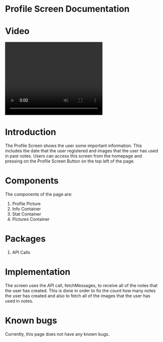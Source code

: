 # Profile Screen Documentation

# Video

<video width="320" height="240" controls>
  <source src="/ProfileScreenVideo.mp4" type="video/mp4">
  Your browser does not support the video tag.
</video>

# Introduction

The Profile Screen shows the user some important information. This includes the date that the user registered and images that the user has used in past notes. Users can access this screen from the homepage and pressing on the Profile Screen Button on the top left of the page.

# Components

The components of the page are:

1. Profile Picture
2. Info Container
3. Stat Container
4. Pictures Container

# Packages

1. API Calls

# Implementation

The screen uses the API call, fetchMessages, to receive all of the notes that the user has created. This is done in order to fix the count how many notes the user has created and also to fetch all of the images that the user has used in notes.

# Known bugs

Currently, this page does not have any known bugs.